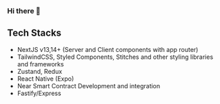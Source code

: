 ### Hi there 👋

## Tech Stacks
- NextJS v13,14+ (Server and Client components with app router)
- TailwindCSS, Styled Components, Stitches and other styling libraries and frameworks
- Zustand, Redux
- React Native (Expo)
- Near Smart Contract Development and integration
- Fastify/Express

